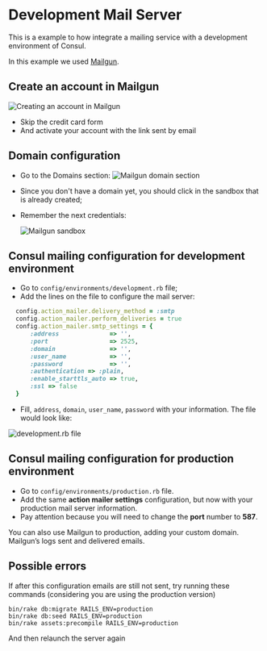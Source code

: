 # Development Mail Server

This is a example to how integrate a mailing service with a development environment of Consul.

In this example we used [Mailgun](https://www.mailgun.com/).

## Create an account in Mailgun

![Creating an account in Mailgun](../../../.gitbook/assets/mailgun-create-account%20%281%29.png)

* Skip the credit card form
* And activate your account with the link sent by email

## Domain configuration

* Go to the Domains section: ![Mailgun domain section](../../../.gitbook/assets/mailgun-domains%20%281%29.png)
* Since you don't have a domain yet, you should click in the sandbox that is already created;
* Remember the next credentials:

  ![Mailgun sandbox](../../../.gitbook/assets/mailgun-sandbox%20%281%29.png)

## Consul mailing configuration for development environment

* Go to `config/environments/development.rb` file;
* Add the lines on the file to configure the mail server:

```ruby
  config.action_mailer.delivery_method = :smtp
  config.action_mailer.perform_deliveries = true
  config.action_mailer.smtp_settings = {
      :address              => '',
      :port                 => 2525,
      :domain               => '',
      :user_name            => '',
      :password             => '',
      :authentication => :plain,
      :enable_starttls_auto => true,
      :ssl => false
  }
```

* Fill, `address`, `domain`, `user_name`, `password` with your information. The file would look like:

![development.rb file](../../../.gitbook/assets/development.rb%20%281%29.png)

## Consul mailing configuration for production environment

* Go to `config/environments/production.rb` file.
* Add the same **action mailer settings** configuration, but now with your production mail server information.
* Pay attention because you will need to change the **port** number to **587**.

You can also use Mailgun to production, adding your custom domain. Mailgun’s logs sent and delivered emails.

## Possible errors

If after this configuration emails are still not sent, try running these commands (considering you are using the production version)

```
bin/rake db:migrate RAILS_ENV=production
bin/rake db:seed RAILS_ENV=production
bin/rake assets:precompile RAILS_ENV=production
```

And then relaunch the server again
